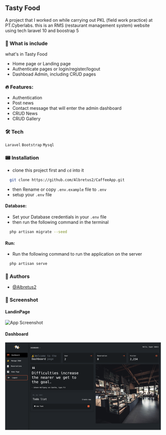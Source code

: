 ## Tasty Food

A project that I worked on while carrying out PKL (field work practice) at PT.Cyberlabs. this is an RMS (restaurant management system) website using tech laravel 10 and boostrap 5

### 💾 What is include

what's in Tasty Food

-   Home page or Landing page
-   Authenticate pages or login/register/logout
-   Dashboad Admin, including CRUD pages

### 🔥 Features:

-   Authentication
-   Post news
-   Contact message that will enter the admin dashboard
-   CRUD News
-   CRUD Gallery

### 🛠 Tech

`Laravel` `Bootstrap` `Mysql`

### 📟 Installation

-   clone this project first and `cd` into it

```bash
  git clone https://github.com/Albretus2/CaffeeApp.git
```

-   then Rename or copy `.env.example` file to `.env`
-   setup your `.env` file

#### Database:

-   Set your Database credentials in your `.env` file
-   then run the following command in the terminal

```bash
  php artisan migrate --seed
```

#### Run:

-   Run the following command to run the application on the server

```bash
  php artisan serve
```

### 🪬 Authors

-   [@Albretus2](https://www.github.com/octokatherine)

### 📸 Screenshot

#### LandinPage
![App Screenshot](https://github.com/Albretus2/CaffeeApp/blob/main/public/Screen%20Shot%202024-04-06%20at%2013.40.56.png)

#### Dashboard
![App Screenshot](https://github.com/Albretus2/CaffeeApp/blob/main/public/Screen%20Shot%202024-04-06%20at%2002.53.18.png)
